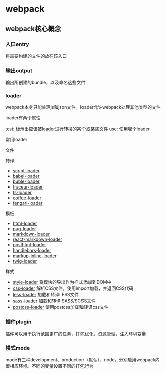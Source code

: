 # webpack

## webpack核心概念

### 入口entry

将需要构建的文件的放在该入口

### 输出output

输出所创建的bundle，以及命名这些文件

### loader

webpack本身只能处理js和json文件。loader允许webpack处理其他类型的文件

loader有两个属性

test: 标示出应该被loader进行转换的某个或某些文件
use: 使用哪个loader

常用loader

文件

转译

* [script-loader]()
* [babel-loader]()
* [buble-loader]()
* [traceur-loader]()
* [ts-loader]()
* [coffee-loader]()
* [fengari-loader]()

模板

* [html-loader]()
* [pug-loader]()
* [markdown-loader]()
* [react-markdown-loader]()
* [posthtml-loader]()
* [handlebars-loader]()
* [markup-inline-loader]()
* [twig-loader]()

样式

* [style-loader]() 将模块的导出作为样式添加到DOM中
* [css-loader]() 解析CSS文件，使用import加载，并返回CSS代码
* [less-loader]() 加载和转译LESS文件
* [sass-loader]() 加载和转译 SASS/SCSS文件
* [postcss-loader]() 使用postcss加载和转译css文件

### 插件plugin

插件可以用于执行范围更广的任务，打包优化，资源管理，注入环境变量

### 模式mode

mode有三种development、production（默认）、node，分别启用webpack内置相应环境。不同的变量设置不同的打包行为